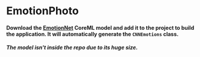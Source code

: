 # EmotionPhoto

#### Download the [EmotionNet](https://drive.google.com/file/d/0B1ghKa_MYL6mTlYtRGdXNFlpWDQ/view) CoreML model and add it to the project to build the application. It will automatically generate the `CNNEmotions` class.

##### The model isn't inside the repo due to its huge size.
